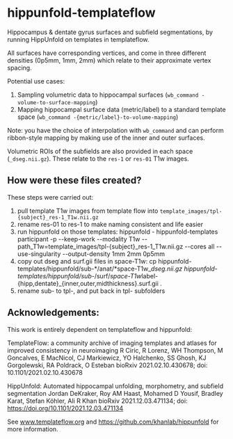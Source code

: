 # hippunfold-templateflow

Hippocampus & dentate gyrus surfaces and subfield segmentations, by running HippUnfold on templates in templateflow.

All surfaces have corresponding vertices, and come in three different densities (0p5mm, 1mm, 2mm) which relate to their approximate vertex spacing.


Potential use cases:
 1. Sampling volumetric data to hippocampal surfaces (`wb_command -volume-to-surface-mapping`)
 2. Mapping hippocampal surface data (metric/label) to a standard template space (`wb_command -{metric/label}-to-volume-mapping`)

Note: you have the choice of interpolation with `wb_command` and can perform ribbon-style mapping by making use of the inner and outer surfaces.

Volumetric ROIs of the subfields are also provided in each space (`_dseg.nii.gz`). These relate to the `res-1` or `res-01` T1w images.



## How were these files created?

These steps were carried out:
 1. pull template T1w images from template flow into `template_images/tpl-{subject}_res-1_T1w.nii.gz`
 2. rename res-01 to res-1 to make naming consistent and life easier
 3. run hippunfold on those templates:
    hippunfold - hippunfold-templates participant -p --keep-work --modality T1w --path_T1w=template_images/tpl-{subject}_res-1_T1w.nii.gz --cores all  --use-singularity  --output-density 1mm 2mm 0p5mm
 4. copy out dseg and surf.gii files in space-T1w:
    cp  hippunfold-templates/hippunfold/sub-*/anat/*space-T1w_*dseg.nii.gz hippunfold-templates/hippunfold/sub-*/surf/*space-T1w*label-{hipp,dentate}_{inner,outer,midthickness}.surf.gii .
 5. rename sub- to tpl-, and put back in tpl- subfolders


## Acknowledgements:

This work is entirely dependent on templateflow and hippunfold:

TemplateFlow: a community archive of imaging templates and atlases for improved consistency in neuroimaging R Ciric, R Lorenz, WH Thompson, M Goncalves, E MacNicol, CJ Markiewicz, YO Halchenko, SS Ghosh, KJ Gorgolewski, RA Poldrack, O Esteban bioRxiv 2021.02.10.430678; doi: 10.1101/2021.02.10.430678 

HippUnfold: Automated hippocampal unfolding, morphometry, and subfield segmentation
Jordan DeKraker, Roy AM Haast, Mohamed D Yousif, Bradley Karat, Stefan Köhler, Ali R Khan
bioRxiv 2021.12.03.471134; doi: https://doi.org/10.1101/2021.12.03.471134 


See www.templateflow.org and https://github.com/khanlab/hippunfold for more information.
